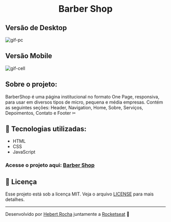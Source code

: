 <h1 align="center">Barber Shop</h1>

## Versão de Desktop
<img alt="gif-pc" src="https://github.com/Hebert324/BarberShop/blob/main/gifs/barbershop-pc.gif">

## Versão Mobile
<img alt="gif-cell" src="https://github.com/Hebert324/BarberShop/blob/main/gifs/barbershop-cell.gif">

## Sobre o projeto:

BarberShop é uma página institucional no formato One Page, responsiva, para usar em diversos tipos de micro, pequena e média empresas. Contém as seguintes seções: Header, Navigation, Home, Sobre, Serviços, Depoimentos, Contato e Footer ✂

## :rocket: Tecnologias utilizadas:

- HTML
- CSS
- JavaScript

### Acesse o projeto aqui: <a href="https://barber-shopweb.netlify.app">Barber Shop</a>

## :memo: Licença

Esse projeto está sob a licença MIT. Veja o arquivo [LICENSE](.github/LICENSE.md) para mais detalhes.

---

Desenvolvido por [Hebert Rocha](https://www.linkedin.com/in/hebert-rc/) juntamente a [Rocketseat](https://app.rocketseat.com.br/dashboard) :wave:
